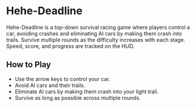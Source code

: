 # Hehe-Deadline

Hehe-Deadline is a top-down survival racing game where players control a car, avoiding crashes and eliminating AI cars by making them crash into trails. Survive multiple rounds as the difficulty increases with each stage. Speed, score, and progress are tracked on the HUD.

## How to Play
- Use the arrow keys to control your car.
- Avoid AI cars and their trails.
- Eliminate AI cars by making them crash into your light trail.
- Survive as long as possible across multiple rounds.

